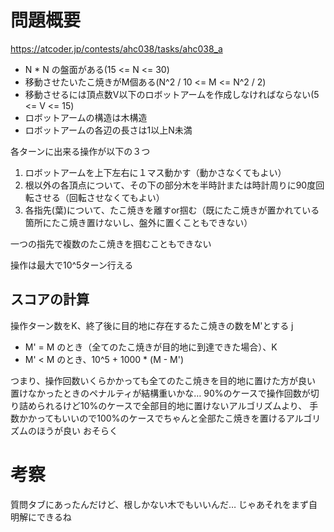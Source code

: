 # 問題概要
https://atcoder.jp/contests/ahc038/tasks/ahc038_a

- N * N の盤面がある(15 <= N <= 30)
- 移動させたいたこ焼きがM個ある(N^2 / 10 <= M <= N^2 / 2)
- 移動させるには頂点数V以下のロボットアームを作成しなければならない(5 <= V <= 15)
- ロボットアームの構造は木構造
- ロボットアームの各辺の長さは1以上N未満

各ターンに出来る操作が以下の３つ
1. ロボットアームを上下左右に１マス動かす（動かさなくてもよい）
2. 根以外の各頂点について、その下の部分木を半時計または時計周りに90度回転させる（回転させなくてもよい）
3. 各指先(葉)について、たこ焼きを離すor掴む（既にたこ焼きが置かれている箇所にたこ焼き置けないし、盤外に置くこともできない）

一つの指先で複数のたこ焼きを掴むこともできない

操作は最大で10^5ターン行える

## スコアの計算
操作ターン数をK、終了後に目的地に存在するたこ焼きの数をM'とする
j
- M' = M のとき（全てのたこ焼きが目的地に到達できた場合）、K
- M' < M のとき、10^5 + 1000 * (M - M')

つまり、操作回数いくらかかっても全てのたこ焼きを目的地に置けた方が良い
置けなかったときのペナルティが結構重いかな…
90%のケースで操作回数が切り詰められるけど10%のケースで全部目的地に置けないアルゴリズムより、
手数かかってもいいので100%のケースでちゃんと全部たこ焼きを置けるアルゴリズムのほうが良い
おそらく

# 考察
質問タブにあったんだけど、根しかない木でもいいんだ…
じゃあそれをまず自明解にできるね


